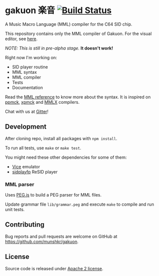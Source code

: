 # gakuon 楽音 [![Build Status](https://travis-ci.org/munshkr/gakuon.svg?branch=master)](https://travis-ci.org/munshkr/gakuon)

A Music Macro Language (MML) compiler for the C64 SID chip.

This repository contains only the MML compiler of Gakuon. For the visual
editor, see [here](https://github.com/munshkr/gakuon-editor).

*NOTE: This is still in pre-alpha stage.* **It doesn't work!**

Right now I'm working on:

  - SID player routine
  - MML syntax
  - MML compiler
  - Tests
  - Documentation

Read the [MML reference](https://github.com/munshkr/gakuon/wiki/MML-Reference) to
know more about the syntax.  It is inspired on
[ppmck](http://shauninman.com/assets/downloads/ppmck_guide.html),
[xpmck](http://jiggawatt.org/muzak/xpmck/) and
[MMLX](https://github.com/ccampbell/mmlx) compilers.

Chat with us at [Gitter](https://gitter.im/munshkr/gakuon)!


## Development

After cloning repo, install all packages with `npm install`.

To run all tests, use `make` or `make test`.

You might need these other dependencies for some of them:

  * [Vice](http://vice-emu.sourceforge.net/) emulator
  * [sidplayfp](https://sourceforge.net/projects/sidplay-residfp/) ReSID player

### MML parser

Uses [PEG.js](http://pegjs.org/) to build a PEG parser for MML files.

Update grammar file `lib/grammar.peg` and execute `make` to compile and run
unit tests.


## Contributing

Bug reports and pull requests are welcome on GitHub at
https://github.com/munshkr/gakuon.


## License

Source code is released under [Apache 2 license](LICENSE).
